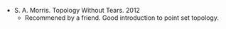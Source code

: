 - S. A. Morris. Topology Without Tears. 2012
	- Recommened by a friend. Good introduction to point set topology.
